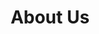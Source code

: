 ---
title: "About Us"
meta_title: "About"
description: "Learn more about our barber shop, our mission, and our commitment to top-quality grooming services."
image: ""
draft: false

philosophy_section:
  enable: true
  items:
    - title: "Our Mission"
      content: "At [Your Barber Shop Name], we believe in delivering the finest grooming experience for every client. Our mission is to provide precision cuts, expert styling, and an atmosphere where every customer feels at home."
      list:
        - "Exceptional Haircuts & Grooming"
        - "Customer Satisfaction"
    - title: "Our Approach"
      content: "We blend classic barbering techniques with modern styles to create a personalized experience. Whether you want a traditional cut, a sharp fade, or a beard trim, our skilled barbers ensure you leave looking your best."
      list:
        - "Classic & Modern Styles"
        - "Attention to Detail"
    - title: "Our Philosophy"
      content: "A great haircut is more than just a service—it’s an experience. We pride ourselves on creating a welcoming space where style meets confidence."
      list:
        - "Precision & Expertise"
        - "Relaxing & Friendly Atmosphere"

about_section:
  enable: true
  subtitle: "About Us"
  title: "Your Go-To Spot for Classic Cuts & Modern Styles"
  content: "At [Your Barber Shop Name], we provide expert haircuts, beard trims, and grooming services in a relaxed, stylish environment. Our barbers are passionate about their craft and committed to making every visit an experience worth coming back for."
  bg_image: "/images/backgrounds/about-us-bg.png"
  image: "/images/about/about-us.png"
  button:
    enable: true
    label: "Book an Appointment"
    link: "/appointments"
---